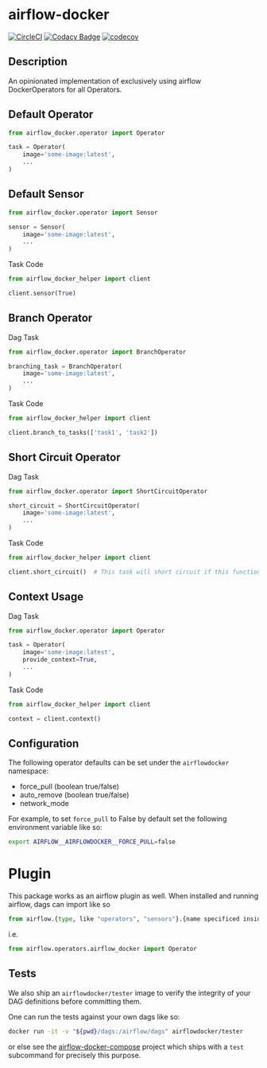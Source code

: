 airflow-docker
==============

[![CircleCI](https://circleci.com/gh/airflowdocker/airflow-docker.svg?style=svg)](https://circleci.com/gh/airflowdocker/airflow-docker)
[![Codacy
Badge](https://api.codacy.com/project/badge/Grade/fd30a7ce26094c2b9f2e4d80d671a3d0)](https://www.codacy.com/app/fool.of.god/airflow-docker?utm_source=github.com&utm_medium=referral&utm_content=huntcsg/airflow-docker&utm_campaign=Badge_Grade)
[![codecov](https://codecov.io/gh/airflowdocker/airflow-docker/branch/master/graph/badge.svg)](https://codecov.io/gh/airflowdocker/airflow-docker)

Description
-----------

An opinionated implementation of exclusively using airflow
DockerOperators for all Operators.

Default Operator
----------------

``` python
from airflow_docker.operator import Operator

task = Operator(
    image='some-image:latest',
    ...
)
```

Default Sensor
--------------

``` python
from airflow_docker.operator import Sensor

sensor = Sensor(
    image='some-image:latest',
    ...
)
```

Task Code

``` python
from airflow_docker_helper import client

client.sensor(True)
```

Branch Operator
---------------

Dag Task

``` python
from airflow_docker.operator import BranchOperator

branching_task = BranchOperator(
    image='some-image:latest',
    ...
)
```

Task Code

``` python
from airflow_docker_helper import client

client.branch_to_tasks(['task1', 'task2'])
```

Short Circuit Operator
----------------------

Dag Task

``` python
from airflow_docker.operator import ShortCircuitOperator

short_circuit = ShortCircuitOperator(
    image='some-image:latest',
    ...
)
```

Task Code

``` python
from airflow_docker_helper import client

client.short_circuit()  # This task will short circuit if this function gets called
```

Context Usage
-------------

Dag Task

``` python
from airflow_docker.operator import Operator

task = Operator(
    image='some-image:latest',
    provide_context=True,
    ...
)
```

Task Code

``` python
from airflow_docker_helper import client

context = client.context()
```

Configuration
-------------

The following operator defaults can be set under the `airflowdocker`
namespace:

- force\_pull (boolean true/false)
- auto\_remove (boolean true/false)
- network\_mode

For example, to set `force_pull` to False by default set the following
environment variable like so:

``` bash
export AIRFLOW__AIRFLOWDOCKER__FORCE_PULL=false
```

Plugin
======

This package works as an airflow plugin as well. When installed and
running airflow, dags can import like so

``` python
from airflow.{type, like "operators", "sensors"}.{name specificed inside the plugin class} import *
```

i.e.

``` python
from airflow.operators.airflow_docker import Operator
```

Tests
-----

We also ship an `airflowdocker/tester` image to verify the integrity of
your DAG definitions before committing them.

One can run the tests against your own dags like so:

``` bash
docker run -it -v "${pwd}/dags:/airflow/dags" airflowdocker/tester
```

or else see the
[airflow-docker-compose](https://github.com/airflowdocker/airflow-docker-compose)
project which ships with a `test` subcommand for precisely this purpose.
